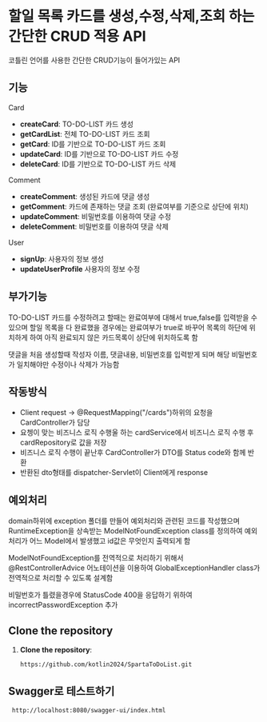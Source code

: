 # 할일 목록 카드를 생성,수정,삭제,조회 하는 간단한 CRUD 적용 API

코틀린 언어를 사용한 간단한 CRUD기능이 들어가있는 API

## 기능

Card
- **createCard**: TO-DO-LIST 카드 생성
- **getCardList**: 전체 TO-DO-LIST 카드 조회
- **getCard**: ID를 기반으로 TO-DO-LIST 카드 조회 
- **updateCard**: ID를 기반으로 TO-DO-LIST 카드 수정
- **deleteCard**: ID를 기반으로 TO-DO-LIST 카드 삭제


Comment
- **createComment**: 생성된 카드에 댓글 생성
- **getComment**: 카드에 존재하는 댓글 조회 (완료여부를 기준으로 상단에 위치)
- **updateComment**: 비밀번호를 이용하여 댓글 수정
- **deleteComment**: 비밀번호를 이용하여 댓글 삭제

User
- **signUp**: 사용자의 정보 생성
- **updateUserProfile** 사용자의 정보 수정



## 부가기능

TO-DO-LIST 카드를 수정하려고 할때는 완료여부에 대해서 true,false를 입력받을 수 있으며 할일 목록을 다 완료했을 경우에는 완료여부가 true로 바꾸어 목록의 하단에 위치하게 하여
아직 완료되지 않은 카드목록이 상단에 위치하도록 함

댓글을 처음 생성할때 작성자 이름, 댓글내용, 비밀번호를 입력받게 되며 해당 비밀번호가 일치해야만 수정이나 삭제가 가능함



## 작동방식

- Client request -> @RequestMapping("/cards")하위의 요청을 CardController가 담당
- 요쳉이 맞는 비즈니스 로직 수행울 하는 cardService에서 비즈니스 로직 수행 후 cardRepository로 값을 저장
- 비즈니스 로직 수행이 끝난후 CardController가  DTO를 Status code와 함께 반환
- 반환된 dto형태를 dispatcher-Servlet이 Client에게 response


## 예외처리

domain하위에 exception 폴더를 만들어 예외처리와 관련된 코드를 작성했으며
RuntimeException을 상속받는 ModelNotFoundException class를 정의하여 예외처리가 어느 Model에서 발생했고 id값은 무엇인지 출력되게 함

 ModelNotFoundException를 전역적으로 처리하기 위해서 @RestControllerAdvice 어노테이션을 이용하여 GlobalExceptionHandler class가 전역적으로 처리할 수 있도록 설계함

비밀번호가 틀렸을경우에 StatusCode 400을 응답하기 위하여 incorrectPasswordException 추가

## Clone the repository

1. **Clone the repository**:
    ```bash
    https://github.com/kotlin2024/SpartaToDoList.git
    ```


## Swagger로 테스트하기
```bash
 http://localhost:8080/swagger-ui/index.html
```
